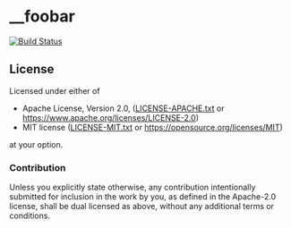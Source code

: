 # __foobar

[![Build Status](https://travis-ci.org/lo48576/__foobar.svg?branch=develop)](https://travis-ci.org/lo48576/__foobar)
<!--
[![Latest version](https://img.shields.io/crates/v/__foobar.svg)](https://crates.io/crates/__foobar)
[![Documentation](https://docs.rs/__foobar/badge.svg)](https://docs.rs/__foobar)
-->


## License

Licensed under either of

* Apache License, Version 2.0, ([LICENSE-APACHE.txt](LICENSE-APACHE.txt) or
  <https://www.apache.org/licenses/LICENSE-2.0>)
* MIT license ([LICENSE-MIT.txt](LICENSE-MIT.txt) or
  <https://opensource.org/licenses/MIT>)

at your option.

### Contribution

Unless you explicitly state otherwise, any contribution intentionally submitted
for inclusion in the work by you, as defined in the Apache-2.0 license, shall be
dual licensed as above, without any additional terms or conditions.
